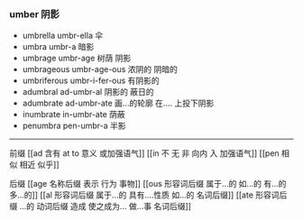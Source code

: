 ### umber  阴影

- umbrella umbr-ella 伞 
- umbra umbr-a 暗影
- umbrage umbr-age 树荫 阴影
- umbrageous umbr-age-ous 浓阴的 阴暗的
- umbriferous umbr-i-fer-ous 有阴影的
- adumbral ad-umbr-al 阴影的 蔽日的
- adumbrate ad-umbr-ate 画...的轮廓  在.... 上投下阴影
- inumbrate in-umbr-ate 荫蔽
- penumbra pen-umbr-a 半影


---
前缀
[[ad 含有 at to 意义 或加强语气]]
[[in 不 无 非  向内 入 加强语气]]
[[pen 相似 相近 似乎]]

后缀
[[age 名称后缀 表示 行为 事物]]
[[ous 形容词后缀 属于...的 如...的 有...的 多...的]]
[[al 形容词后缀   属于...的  具有....性质  如...的   名词后缀]]
[[ate 形容词后缀  ...的 动词后缀 造成 使之成为... 做...事 名词后缀]]
